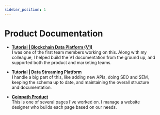 ```yaml
---
sidebar_position: 1
---
```


# Product Documentation

- [**Tutorial | Blockchain Data Platform (V1)**](https://docs.bitquery.io/v1/)  
  I was one of the first team members working on this. Along with my colleague, I helped build the V1 documentation from the ground up, and supported both the product and marketing teams.

- [**Tutorial | Data Streaming Platform**](https://docs.bitquery.io/)  
   I handle a big part of this, like adding new APIs, doing SEO and SEM, keeping the schema up to date, and maintaining the overall structure and documentation.

- [**Coinpath Product**](https://bitquery.io/products/coinpath)  
  This is one of several pages I've worked on. I manage a website designer who builds each page based on our needs.
